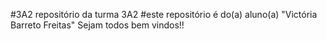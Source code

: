 #3A2
repositório da turma 3A2
#este repositório é do(a) aluno(a) "Victória Barreto Freitas"
Sejam todos bem vindos!!
